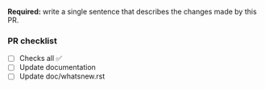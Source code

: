 **Required:** write a single sentence that describes the changes made by this PR.

### PR checklist
- [ ] Checks all ✅
- [ ] Update documentation
- [ ] Update doc/whatsnew.rst

